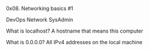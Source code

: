 0x08. Networking basics #1

DevOps Network SysAdmin

What is localhost?
A hostname that means this computer

What is 0.0.0.0?
All IPv4 addresses on the local machine
